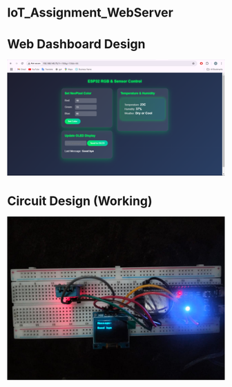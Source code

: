 # IoT_Assignment_WebServer
# Web Dashboard Design
![alt text](images/dashboard.png)
# Circuit Design (Working)
![alt text](images/circut.jpg)
